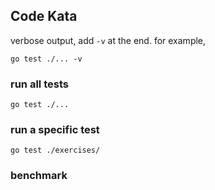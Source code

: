 ## Code Kata

verbose output, add `-v` at the end. for example,

```shell
go test ./... -v
```

### run all tests

```shell
go test ./...
```

### run a specific test

```shell
go test ./exercises/
```

### benchmark
